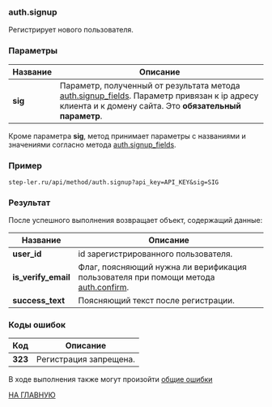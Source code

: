 ### auth.signup

Регистрирует нового пользователя.


### Параметры

| Название |Описание |
|----|----|
| **sig** | Параметр, полученный от результата метода [auth.signup_fields](auth/signup_fields.md). Параметр привязан к ip адресу клиента и к домену сайта. Это **обязательный параметр**. |

Кроме параметра **sig**, метод принимает параметры с названиями и значениями согласно метода [auth.signup_fields](auth/signup_fields.md).

### Пример

```
step-ler.ru/api/method/auth.signup?api_key=API_KEY&sig=SIG
```

### Результат

После успешного выполнения возвращает объект, содержащий данные:

| Название |Описание |
|----|----|
| **user_id** | id зарегистрированного пользователя. |
| **is_verify_email** | Флаг, поясняющий нужна ли верификация пользователя при помощи метода [auth.confirm](auth/confirm.md). |
| **success_text** | Поясняющий текст после регистрации. |


### Коды ошибок

|Код | Описание |
|----|----|
| **323** | Регистрация запрещена. |

В ходе выполнения также могут произойти [общие ошибки](docs/errors.md)

[НА ГЛАВНУЮ](README.md)